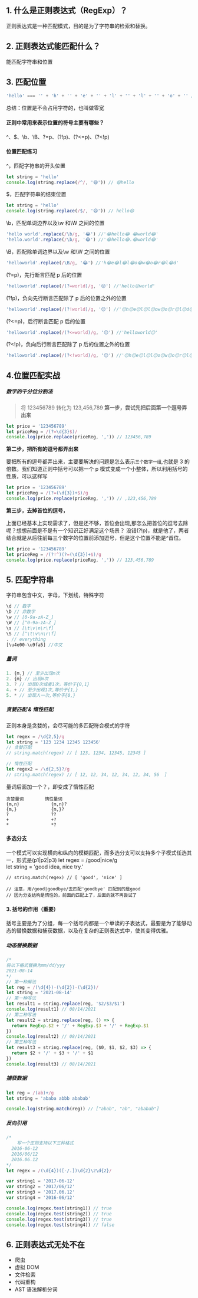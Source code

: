 ## 1. 什么是正则表达式（RegExp）？

正则表达式是一种匹配模式，目的是为了字符串的检索和替换。

## 2. 正则表达式能匹配什么？

能匹配字符串和位置

## 3. 匹配位置

```javascript
'hello' === '' + 'h' + '' + 'e' + '' + 'l' + '' + 'l' + '' + 'o' + '' // true\
```

总结：位置是不会占用字符的，也叫做零宽

#### 正则中常用来表示位置的符号主要有哪些？

^、$、\b、\B、?=p、(?!p)、(?<=p)、(?<!p)

#### 位置匹配练习

^，匹配字符串的开头位置

```javascript
let string = 'hello'
console.log(string.replace(/^/, '😄')) // 😄hello
```

$，匹配字符串的结束位置

```javascript
let string = 'hello'
console.log(string.replace(/$/, '😄')) // hello😄
```

\b，匹配单词边界以及\w 和\W 之间的位置

```javascript
'hello world'.replace(/\b/g, '😂') //'😂hello😂 😂world😂'
'hello.world'.replace(/\b/g, '😂') //'😂hello😂.😂world😂'
```

\B，匹配除单词边界以及\w 和\W 之间的位置

```javascript
'helloworld'.replace(/\B/g, '😂') //'h😂e😂l😂l😂o😂w😂o😂r😂l😂d'
```

(?=p)，先行断言匹配 p 后的位置

```javascript
'helloworld'.replace(/(?=world)/g, '😒') //'hello😒world'
```

(?!p)，负向先行断言匹配除了 p 后的位置之外的位置

```javascript
'helloworld'.replace(/(?!world)/g, '😒') //'😒h😒e😒l😒l😒ow😒o😒r😒l😒d😒'
```

(?<=p)，后行断言匹配 p 后的位置

```javascript
'helloworld'.replace(/(?<=world)/g, '😒') //'helloworld😒'
```

(?<!p)，负向后行断言匹配除了 p 后的位置之外的位置

```javascript
'helloworld'.replace(/(?<!world)/g, '😒') //'😒h😒e😒l😒l😒o😒w😒o😒r😒l😒d'
```

## 4.位置匹配实战

##### 数字的千分位分割法

> 将 123456789 转化为 123,456,789
> **第一步，尝试先把后面第一个逗号弄出来**

```javascript
let price = '123456789'
let priceReg = /(?=\d{3}$)/
console.log(price.replace(priceReg, ',')) // 123456,789
```

**第二步，把所有的逗号都弄出来**

要把所有的逗号都弄出来，主要要解决的问题是怎么表示`三个数字一组`,也就是 3 的倍数。我们知道正则中括号可以把一个 p 模式变成一个小整体，所以利用括号的性质，可以这样写

```javascript
let price = '123456789'
let priceReg = /(?=(\d{3})+$)/g
console.log(price.replace(priceReg, ',')) // ,123,456,789
```

**第三步，去掉首位的逗号，**

上面已经基本上实现需求了，但是还不够，首位会出现,那怎么把首位的逗号去除呢？想想前面是不是有一个知识正好满足这个场景？ 没错(?!p)，就是他了，两者结合就是从后往前每三个数字的位置前添加逗号，但是这个位置不能是^首位。

```javascript
let price = '123456789'
let priceReg = /(?!^)(?=(\d{3})+$)/g
console.log(price.replace(priceReg, ',')) // 123,456,789
```

## 5. 匹配字符串

字符串包含中文，字母，下划线，特殊字符

```javascript
\d // 数字
\D // 非数字
\w // [0-9a-zA-Z_]
\W // [^0-9a-zA-Z_]
\s // [\t\v\n\r\f]
\S // [^\t\v\n\r\f]
. // everything
[\u4e00-\u9fa5] //中文
```

##### 量词

```javascript
1. {m,} // 至少出现m次
2. {m} // 出现m次
3. ? // 出现0次或者1次，等价于{0,1}    
4. + // 至少出现1次,等价于{1,} 
5. * // 出现人一次,等价于{0,}
```

##### 贪婪匹配 & 惰性匹配

正则本身是贪婪的，会尽可能的多匹配符合模式的字符

```javascript
let regex = /\d{2,5}/g
let string = '123 1234 12345 123456'
// 贪婪匹配
// string.match(regex) // [ 123, 1234, 12345, 12345 ]

// 惰性匹配
let regex2 = /\d{2,5}?/g
// string.match(regex) // [ 12, 12, 34, 12, 34, 12, 34, 56  ]
```

量词后面加一个？，即变成了惰性匹配

```
贪婪量词        惰性量词
{m,n}            {m,n}?
{m,}             {m,}?
?                ??
+                +?
*                *?
```

#### 多选分支

一个模式可以实现横向和纵向的模糊匹配，而多选分支可以支持多个子模式任选其一，形式是(p1|p2|p3)
let regex = /good|nice/g
let string = 'good idea, nice try.'

```
// string.match(regex) // [ 'good', 'nice' ]

// 注意，用/good|goodbye/去匹配'goodbye' 匹配到的是good
// 因为分支结构是惰性的，前面的匹配上了，后面的就不再尝试了
```

#### 3. 括号的作用（重要）

括号主要是为了分组，每一个括号内都是一个单读的子表达式，最要是为了能够动态的替换数据和捕获数据，以及在复杂的正则表达式中，使其变得优雅。

##### 动态替换数据

```javascript
/*
将以下格式替换为mm/dd/yyy
2021-08-14
*/
// 第一种解法
let reg = /(\d{4})-(\d{2})-(\d{2})/
let string = '2021-08-14'
// 第一种写法
let result1 = string.replace(reg, '$2/$3/$1')
console.log(result1) // 08/14/2021
// 第二种写法
let result2 = string.replace(reg, () => {
  return RegExp.$2 + '/' + RegExp.$3 + '/' + RegExp.$1
})
console.log(result2) // 08/14/2021
// 第三种写法
let result3 = string.replace(reg, ($0, $1, $2, $3) => {
  return $2 + '/' + $3 + '/' + $1
})
console.log(result3) // 08/14/2021
```

##### 捕获数据

```javascript
let reg = /(ab)+/g
let string = 'ababa abbb ababab'

console.log(string.match(reg)) // ["abab", "ab", "ababab"]
```

##### 反向引用

```javascript
/*
    写一个正则支持以下三种格式
  2016-06-12
  2016/06/12
  2016.06.12
*/
let regex = /(\d{4})([-/.])\d{2}\2\d{2}/

var string1 = '2017-06-12'
var string2 = '2017/06/12'
var string3 = '2017.06.12'
var string4 = '2016-06/12'

console.log(regex.test(string1)) // true
console.log(regex.test(string2)) // true
console.log(regex.test(string3)) // true
console.log(regex.test(string4)) // false
```

## 6. 正则表达式无处不在

- 爬虫
- 虚拟 DOM
- 文件检索
- 代码重构
- AST 语法解析分词
